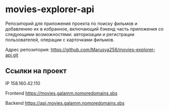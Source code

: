 # movies-explorer-api

Репозиторий для приложения проекта по поиску фильмов и добавлению их в избранное, включающий бэкенд часть приложения со следующими возможностями: авторизации и регистрации пользователей, операции с карточками фильмов.

Адрес репозитория: https://github.com/Marusya256/movies-explorer-api.git

## Ссылки на проект

IP 158.160.42.110

Frontend https://movies.galamm.nomoredomains.sbs

Backend https://api.movies.galamm.nomoredomains.sbs